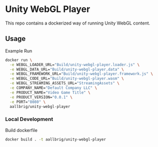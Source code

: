 # Unity WebGL Player

This repo contains a dockerized way of running Unity WebGL content.

## Usage
Example Run
``` bash
docker run \
  -e WEBGL_LOADER_URL="Build/unity-webgl-player.loader.js" \
  -e WEBGL_DATA_URL="Build/unity-webgl-player.data" \
  -e WEBGL_FRAMEWORK_URL="Build/unity-webgl-player.framework.js" \
  -e WEBGL_CODE_URL="Build/unity-webgl-player.wasm" \
  -e WEBGL_STREAMING_ASSETS_URL="StreamingAssets" \
  -e COMPANY_NAME="Default Company LLC" \
  -e PRODUCT_NAME="Video Game Title" \
  -e PRODUCT_VERSION="0.0.1" \
  -e PORT="8080" \
  aallbrig/unity-webgl-player
```

### Local Development
Build dockerfile
```bash
docker build . -t aallbrig/unity-webgl-player
```

